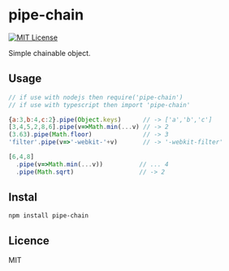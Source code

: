 pipe-chain
==========
[![MIT License](http://img.shields.io/badge/license-MIT-blue.svg?style=flat)](LICENSE)

Simple chainable object.

Usage
--------------------------------
```javascript
// if use with nodejs then require('pipe-chain')
// if use with typescript then import 'pipe-chain'

{a:3,b:4,c:2}.pipe(Object.keys)      // -> ['a','b','c']
[3,4,5,2,8,6].pipe(v=>Math.min(...v) // -> 2
(3.63).pipe(Math.floor)              // -> 3
'filter'.pipe(v=>'-webkit-'+v)       // -> '-webkit-filter'

[6,4,8]
  .pipe(v=>Math.min(...v))          // ... 4
  .pipe(Math.sqrt)                  // -> 2
```` 

  
Instal
---------------------------------
`npm install pipe-chain`


Licence
---------------------------------
MIT
